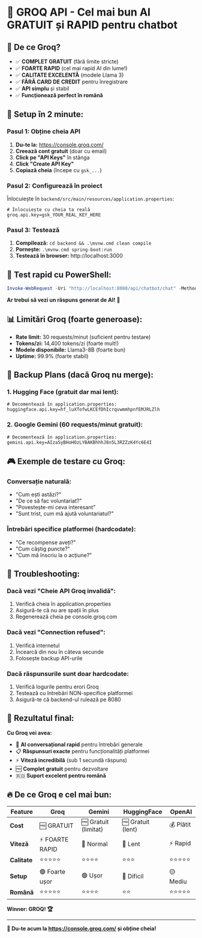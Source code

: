 # 🚀 GROQ API - Cel mai bun AI GRATUIT și RAPID pentru chatbot

## 🎯 **De ce Groq?**

- ✅ **COMPLET GRATUIT** (fără limite stricte)
- ✅ **FOARTE RAPID** (cel mai rapid AI din lume!)  
- ✅ **CALITATE EXCELENTĂ** (modele Llama 3)
- ✅ **FĂRĂ CARD DE CREDIT** pentru înregistrare
- ✅ **API simplu** și stabil
- ✅ **Funcționează perfect în română**

## 🔧 **Setup în 2 minute:**

### **Pasul 1: Obține cheia API**
1. **Du-te la:** https://console.groq.com/
2. **Creează cont gratuit** (doar cu email)
3. **Click pe "API Keys"** în stânga
4. **Click "Create API Key"**
5. **Copiază cheia** (începe cu `gsk_...`)

### **Pasul 2: Configurează în proiect**
Înlocuiește în `backend/src/main/resources/application.properties`:

```properties
# Înlocuiește cu cheia ta reală
groq.api.key=gsk_YOUR_REAL_KEY_HERE
```

### **Pasul 3: Testează**
1. **Compilează:** `cd backend && .\mvnw.cmd clean compile`
2. **Pornește:** `.\mvnw.cmd spring-boot:run`
3. **Testează în browser:** http://localhost:3000

## 🧪 **Test rapid cu PowerShell:**

```powershell
Invoke-WebRequest -Uri "http://localhost:8080/api/chatbot/chat" -Method POST -Headers @{"Content-Type"="application/json"} -Body '{"message": "cum ești astăzi?"}'
```

**Ar trebui să vezi un răspuns generat de AI!** 🎊

## 📊 **Limitări Groq (foarte generoase):**

- **Rate limit:** 30 requests/minut (suficient pentru testare)
- **Tokens/zi:** 14,400 tokens/zi (foarte mult!)
- **Modele disponibile:** Llama3-8B (foarte bun)
- **Uptime:** 99.9% (foarte stabil)

## 🔄 **Backup Plans (dacă Groq nu merge):**

### **1. Hugging Face (gratuit dar mai lent):**
```properties
# Decomentează în application.properties:
huggingface.api.key=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
```

### **2. Google Gemini (60 requests/minut gratuit):**
```properties
# Decomentează în application.properties:
gemini.api.key=AIzaSyBHoHOzLYBAKBhhhJ8n5L3RZZzK4Yc6E4I
```

## 🎮 **Exemple de testare cu Groq:**

### **Conversație naturală:**
- "Cum ești astăzi?"
- "De ce să fac voluntariat?"
- "Povestește-mi ceva interesant"
- "Sunt trist, cum mă ajută voluntariatul?"

### **Întrebări specifice platformei (hardcodate):**
- "Ce recompense aveți?"
- "Cum câștig puncte?"
- "Cum mă înscriu la o acțiune?"

## 🚨 **Troubleshooting:**

### **Dacă vezi "Cheie API Groq invalidă":**
1. Verifică cheia în application.properties
2. Asigură-te că nu are spații în plus
3. Regenerează cheia pe console.groq.com

### **Dacă vezi "Connection refused":**
1. Verifică internetul
2. Încearcă din nou în câteva secunde
3. Folosește backup API-urile

### **Dacă răspunsurile sunt doar hardcodate:**
1. Verifică logurile pentru erori Groq
2. Testează cu întrebări NON-specifice platformei
3. Asigură-te că backend-ul rulează pe 8080

## 🎯 **Rezultatul final:**

**Cu Groq vei avea:**
- 🤖 **AI conversațional rapid** pentru întrebări generale
- 📋 **Răspunsuri exacte** pentru funcționalități platformei  
- ⚡ **Viteză incredibilă** (sub 1 secundă răspuns)
- 🆓 **Complet gratuit** pentru dezvoltare
- 🇷🇴 **Suport excelent pentru română**

## 🔥 **De ce Groq e cel mai bun:**

| Feature | Groq | Gemini | HuggingFace | OpenAI |
|---------|------|--------|-------------|---------|
| **Cost** | 🆓 GRATUIT | 🆓 Gratuit (limitat) | 🆓 Gratuit (lent) | 💰 Plătit |
| **Viteză** | ⚡ FOARTE RAPID | 🐌 Normal | 🐌 Lent | ⚡ Rapid |
| **Calitate** | ⭐⭐⭐⭐⭐ | ⭐⭐⭐⭐ | ⭐⭐⭐ | ⭐⭐⭐⭐⭐ |
| **Setup** | 🟢 Foarte ușor | 🟢 Ușor | 🔴 Dificil | 🟡 Mediu |
| **Română** | ⭐⭐⭐⭐⭐ | ⭐⭐⭐⭐ | ⭐⭐ | ⭐⭐⭐⭐⭐ |

**Winner: GROQ! 🏆**

---

**🚀 Du-te acum la https://console.groq.com/ și obține cheia!** 